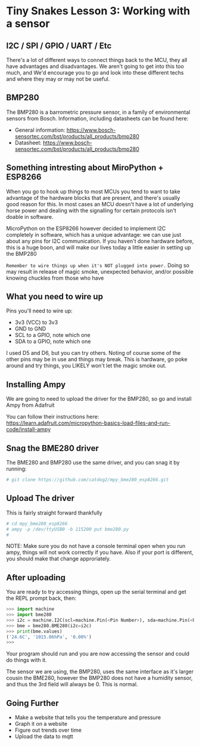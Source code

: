 # Tiny Snakes Lesson 3: Working with a sensor

## I2C / SPI / GPIO / UART / Etc

There's a lot of different ways to connect things back to the MCU, they all have advantages and disadvantages.  We aren't going to get into this too much, and We'd encourage you to go and look into these different techs and where they may or may not be useful.

## BMP280 ##

The BMP280 is a barrometric pressure sensor, in a family of environmental sensors from Bosch.  Information, including datasheets can be found here:
* General information: <https://www.bosch-sensortec.com/bst/products/all_products/bmp280>
* Datasheet: <https://www.bosch-sensortec.com/bst/products/all_products/bmp280>

## Something intresting about MiroPython + ESP8266 ##

When you go to hook up things to most MCUs you tend to want to take advantage of the hardware blocks that are present, and there's usually good reason for this.  In most cases an MCU doesn't have a lot of underlying horse power and dealing with the signalling for certain protocols isn't doable in software.

MicroPython on the ESP8266 however decided to implement I2C completely in software, which has a unique advantage: we can use just about any pins for I2C communication.  If you haven't done hardware before, this is a huge boon, and will make our lives today a little easier in setting up the BMP280

`Remember to wire things up when it's NOT plugged into power.`  Doing so may result in release of magic smoke, unexpected behavior, and/or possible knowing chuckles from those who have 

## What you need to wire up ##
Pins you'll need to wire up:
* 3v3 (VCC) to 3v3
* GND to GND
* SCL to a GPIO, note which one
* SDA to a GPIO, note which one

I used D5 and D6, but you can try others.  Noting of course some of the other pins may be in use and things may break.  This is hardware, go poke around and try things, you LIKELY won't let the magic smoke out.

## Installing Ampy ##

We are going to need to upload the driver for the BMP280, so go and install Ampy from Adafruit

You can follow their instructions here: <https://learn.adafruit.com/micropython-basics-load-files-and-run-code/install-ampy>

## Snag the BME280 driver ##

The BME280 and BMP280 use the same driver, and you can snag it by running:

```bash
# git clone https://github.com/catdog2/mpy_bme280_esp8266.git
```

## Upload The driver ##

This is fairly straight forward thankfully

```bash
# cd mpy_bme280_esp8266
# ampy -p /dev/ttyUSB0 -b 115200 put bme280.py
#
```

NOTE: Make sure you do not have a console terminal open when you run ampy, things will not work correctly if you have.  Also if your port is different, you should make that change approriately.

## After uploading ##

You are ready to try accessing things, open up the serial terminal and get the REPL prompt back, then:

```python
>>> import machine
>>> import bme280
>>> i2c = machine.I2C(scl=machine.Pin(<Pin Number>), sda=machine.Pin(<Pin Number>))
>>> bme = bme280.BME280(i2c=i2c)
>>> print(bme.values)
('24.6C', '1015.06hPa', '0.00%')
>>>
```

Your program should run and you are now accessing the sensor and could do things with it.

The sensor we are using, the BMP280, uses the same interface as it's larger cousin the BME280, however the BMP280 does not have a humidity sensor, and thus the 3rd field will always be 0.  This is normal.

## Going Further ##
* Make a website that tells you the temperature and pressure
* Graph it on a website
* Figure out trends over time
* Upload the data to mqtt